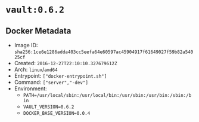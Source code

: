 # `vault:0.6.2`

## Docker Metadata

- Image ID: `sha256:1ce6e1286adda403cc5eefa64e60597ac45904917f61649027f59b82a54025cf`
- Created: `2016-12-27T22:10:10.327679612Z`
- Arch: `linux`/`amd64`
- Entrypoint: `["docker-entrypoint.sh"]`
- Command: `["server","-dev"]`
- Environment:
  - `PATH=/usr/local/sbin:/usr/local/bin:/usr/sbin:/usr/bin:/sbin:/bin`
  - `VAULT_VERSION=0.6.2`
  - `DOCKER_BASE_VERSION=0.0.4`
